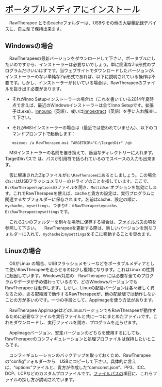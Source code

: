 <span style="color: #000000; background: none; overflow: hidden; page-break-after: avoid; font-size: 2.0em; font-family: Georgia,Times,serif; margin-top: 1em; margin-bottom: 0.25em; line-height: 1.3; padding: 0; border-bottom: 1px solid #AAAAAA;">ポータブルメディアにインストール
</span>

　RawTherapee
とそのcacheフォルダーは、USBやその他の大容量記録デバイスに、自立型で保持出来ます。

## Windowsの場合

　RawTherapeeの最新バージョンをダウンロードして下さい。ポータブルにしたいのですから、インストーラーは必要ないでしょう。単に簡潔なZip形式のプログラムだけいいはずです。当ウェブサイトでダウンロードしたバージョンが、インストーラーのない単純なZip形式であれば、以下に説明されている操作は不要です。しかし、インストーラーが付いている場合は、RawTherapeeのファイルを抜き出す必要があります。

- それがInno
  Setupインストーラーの場合は（これを書いている2014年夏時点で言えば、最近のWindowsインストーラーは全てInno
  Setupです。拡張子は.exe）、[innounp](http://innounp.sourceforge.net/)（英語）、或いは[innoextract](http://constexpr.org/innoextract/)（英語）を手に入れ解凍して下さい。
- それがMSIインストーラーの場合は（最近では使われていません）、以下のコマンドプロンプトで起動します：

      msiexec /a RawTherapee.msi TARGETDIR="C:\TargetDir" /qb

　MSIインストーラーの名前を置き換えて、適当なディレクトリーに入れます。TargetDirパスで
は、パスが引用符で括られているのでスペースの入力も出来ます。

　仮に解凍されたZipファイルが`E:\RawTherapee`にあるとしましょう。この場合の`E:\`はUSBフラッシュメモリーのドライブのことを指しています。ここで、`E:\RawTherapee\options`のファイルを開き、`MultiUser`オプションを無効にします。これでRawTherapeeを使えば、cacheと貴方の設定は、実行プログラムに関連するサブフォルダーに保存されます。名前はcache、設定の順に、`mychache`、`mysettings`、つまり`E：￥RawTherapee\mycache`、`E:\RawTherapee\mysettings`です。

　これら2つのフォルダーを別々な場所に保存する場合は、[ファイルパスの](File_Paths/jp "wikilink")項を参照して下さい。
　RawTherapeeを更新する際は、新しいバージョンを別なフォルダーに入れて、`mychache`と`mysettings`をそこに移動することを奨めます。

## Linuxの場合

　OSがLinux
の場合、USBフラッシュメモリーなどをポータブルメディアとして使いRawTherapeeを走らせるのは少し複雑になります。これはLinux
の性質に起因しています。Windows対応の　RawTherapee
には必要な全てのプログラムやデータが予め備わっているので、どのWindowsバージョンでもRawTherapee
は動作します。しかし、Linuxの配給バージョンは各々著しく異なるため、ある配給版で動作するRawTherapeeが、他の配給版では動作しないことの方が多いのです。一つの手段として、AppImageを使う方法があります。

　RawTherapee
AppImageはどのLinuxバージョンでもRawTherapeeが動作するために必要なファイルを実行ファイルと共に一つにまとめたファイルです。これをダウンロードし、実行ファイルを開き、プログラムを走らせます。

　AppImageバージョン、安定バージョンのどちらを使用するにしても、RawTherapeeのコンフィギュレーションと処理プロファイルは保持したいところです。

　コンフィギュレーションのバックアップを取っておくため、RawTherapeeの“config”フォルダーから　USBにコピーして下さい。具体的に言えば、“options”ファイルと、貴方が作成した“camconst.json”、PP3、ICC、DCP、LCPなどのカスタムプロファイルです。[ファイルパスの](File_Paths/jp "wikilink")項目に、これらファイルの探し方が説明されています。